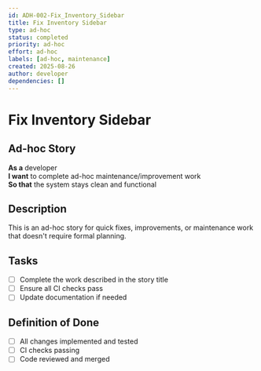 ```yaml
---
id: ADH-002-Fix_Inventory_Sidebar
title: Fix Inventory Sidebar
type: ad-hoc
status: completed  
priority: ad-hoc
effort: ad-hoc
labels: [ad-hoc, maintenance]
created: 2025-08-26
author: developer
dependencies: []
---
```


# Fix Inventory Sidebar

## Ad-hoc Story

**As a** developer  
**I want** to complete ad-hoc maintenance/improvement work  
**So that** the system stays clean and functional

## Description

This is an ad-hoc story for quick fixes, improvements, or maintenance work that doesn't require formal planning.

## Tasks

- [ ] Complete the work described in the story title
- [ ] Ensure all CI checks pass
- [ ] Update documentation if needed

## Definition of Done

- [ ] All changes implemented and tested
- [ ] CI checks passing
- [ ] Code reviewed and merged
